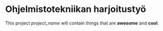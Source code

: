 # Ohjelmistotekniikan harjoitustyö

This project *project_name* will contain things that are **awesome** and **cool**. 

